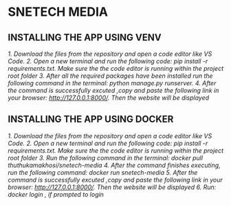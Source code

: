 # SNETECH MEDIA

## INSTALLING THE APP USING VENV
*1. Download the files from the repository and open a code editor like VS Code.*
*2. Open a new terminal and run the following code: pip install -r requirements.txt. Make sure the the code editor is running within the project root folder*
*3. After all the required packages have been installed run the following command in the terminal: python manage.py runserver.*
*4. After the command is successfully excuted ,copy and paste the following link in your browser: http://127.0.0.1:8000/. Then the website will be displayed*

## INSTALLING THE APP USING DOCKER

*1. Download the files from the repository and open a code editor like VS Code.*
*2. Open a new terminal and run the following code: pip install -r requirements.txt. Make sure the the code editor is running within the project root folder*
*3. Run the following command in the terminal: docker pull thuthukamakhosi/snetech-media*
*4. After the command finishes executing, run the following command: docker run snetech-media*
*5. After the command is successfully excuted ,copy and paste the following link in your browser: http://127.0.0.1:8000/. Then the website will be displayed*
*6. Run: docker login , if prompted to login*
